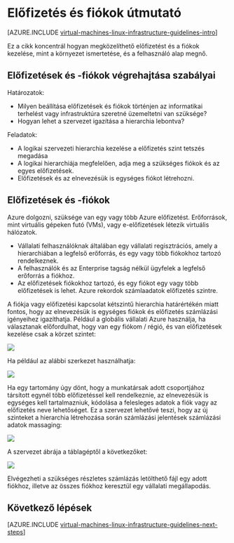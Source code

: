 <properties
    pageTitle="Előfizetés és a fiókok útmutató |} Microsoft Azure"
    description="Tudjon meg többet a fontos tervezéséhez és kivitelezéséhez alapelve előfizetések és Azure fiókok."
    documentationCenter=""
    services="virtual-machines-linux"
    authors="iainfoulds"
    manager="timlt"
    editor=""
    tags="azure-resource-manager"/>

<tags
    ms.service="virtual-machines-linux"
    ms.workload="infrastructure-services"
    ms.tgt_pltfrm="vm-linux"
    ms.devlang="na"
    ms.topic="article"
    ms.date="09/08/2016"
    ms.author="iainfou"/>

# <a name="subscription-and-accounts-guidelines"></a>Előfizetés és fiókok útmutató

[AZURE.INCLUDE [virtual-machines-linux-infrastructure-guidelines-intro](../../includes/virtual-machines-linux-infrastructure-guidelines-intro.md)] 

Ez a cikk koncentrál hogyan megközelíthető előfizetést és a fiókok kezelése, mint a környezet ismertetése, és a felhasználó alap megnő.


## <a name="implementation-guidelines-for-subscriptions-and-accounts"></a>Előfizetések és -fiókok végrehajtása szabályai

Határozatok:

- Milyen beállítása előfizetések és fiókok történjen az informatikai terhelést vagy infrastruktúra szeretné üzemeltetni van szüksége?
- Hogyan lehet a szervezet igazítása a hierarchia lebontva?

Feladatok:

- A logikai szervezeti hierarchia kezelése a előfizetés szint tetszés megadása
- A logikai hierarchiája megfelelően, adja meg a szükséges fiókok és az egyes előfizetések.
- Előfizetések és az elnevezésük is egységes fiókot létrehozni.


## <a name="subscriptions-and-accounts"></a>Előfizetések és -fiókok

Azure dolgozni, szüksége van egy vagy több Azure előfizetést. Erőforrások, mint virtuális gépeken futó (VMs), vagy e-előfizetések létezik virtuális hálózatok.

- Vállalati felhasználóknak általában egy vállalati regisztrációs, amely a hierarchiában a legfelső erőforrás, és egy vagy több fiókokhoz tartozó rendelkeznek.
- A felhasználók és az Enterprise tagság nélkül ügyfelek a legfelső erőforrás a fiókhoz.
- Az előfizetések fiókokhoz tartozó, és egy fiókot egy vagy több előfizetések is lehet. Azure rekordok számlaadatok előfizetés szintre.

A fiókja vagy előfizetési kapcsolat kétszintű hierarchia határértékén miatt fontos, hogy az elnevezésük is egységes fiókok és előfizetés számlázási igényeihez igazíthatja. Például a globális vállalati Azure használja, ha választanak előfordulhat, hogy van egy fiókom / régió, és van előfizetések kezelése csak a körzet szintet:

![](./media/virtual-machines-common-infrastructure-service-guidelines/sub01.png)

Ha például az alábbi szerkezet használhatja:

![](./media/virtual-machines-common-infrastructure-service-guidelines/sub02.png)

Ha egy tartomány úgy dönt, hogy a munkatársak adott csoportjához társított egynél több előfizetéssel kell rendelkeznie, az elnevezésük is egységes kell tartalmazniuk, kódolása a felesleges adatok a fiók vagy az előfizetés neve lehetőséget. Ez a szervezet lehetővé teszi, hogy az új szinteket a hierarchia létrehozása során számlázási jelentések számlázási adatok massaging:

![](./media/virtual-machines-common-infrastructure-service-guidelines/sub03.png)

A szervezet ábrája a táblagéptől a következőket:

![](./media/virtual-machines-common-infrastructure-service-guidelines/sub04.png)

Elvégezheti a szükséges részletes számlázás letölthető fájl egy adott fiókhoz, illetve az összes fiókhoz keresztül egy vállalati megállapodás.


## <a name="next-steps"></a>Következő lépések

[AZURE.INCLUDE [virtual-machines-linux-infrastructure-guidelines-next-steps](../../includes/virtual-machines-linux-infrastructure-guidelines-next-steps.md)] 